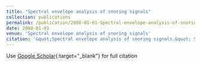 ```yaml
---
title: "Spectral envelope analysis of snoring signals"
collection: publications
permalink: /publication/2008-01-01-Spectral-envelope-analysis-of-snoring-signals
date: 2008-01-01
venue: 'Spectral envelope analysis of snoring signals'
citation: '&quot;Spectral envelope analysis of snoring signals.&quot; Spectral envelope analysis of snoring signals, 2008.'
---
```

Use [Google Scholar](https://scholar.google.com/scholar?q=Spectral+envelope+analysis+of+snoring+signals){:target="_blank"} for full citation